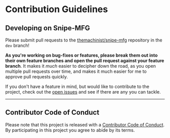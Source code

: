 # Contribution Guidelines

## Developing on Snipe-MFG

Please submit pull requests to the [themachinist/snipe-mfg](http://github.com/themachinist/snipe-mfg) repository in the `dev` branch!

**As you're working on bug-fixes or features, please break them out into their own feature branches and open the pull request against your feature branch**. It makes it _much_ easier to decipher down the road, as you open multiple pull requests over time, and makes it much easier for me to approve pull requests quickly.

If you don't have a feature in mind, but would like to contribute to the project, check out the [open issues](https://github.com/themachinist/snipe-mfg/issues?state=open) and see if there are any you can tackle.

-----

## Contributor Code of Conduct

Please note that this project is released with a [Contributor Code of Conduct](CODE_OF_CONDUCT.md). By participating in this project you agree to abide by its terms.
